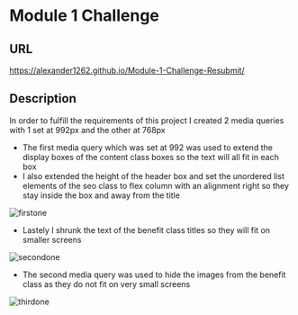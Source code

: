 # Module 1 Challenge

## URL

https://alexander1262.github.io/Module-1-Challenge-Resubmit/

## Description

In order to fulfill the requirements of this project I created 2 media queries with 1 set at 992px and the other at 768px

- The first media query which was set at 992 was used to extend the display boxes of the content class boxes so the text will all fit in each box
- I also extended the height of the header box and set the unordered list elements of the seo class to flex column with an alignment right so they stay inside the box and away from the title

![firstone](https://user-images.githubusercontent.com/106128188/209598371-26e2b434-a69f-4023-90a2-1fcfb8059a6c.png)

- Lastely I shrunk the text of the benefit class titles so they will fit on smaller screens

![secondone](https://user-images.githubusercontent.com/106128188/209598377-6d4bc0b7-77b0-428b-a72c-d056b085d2a9.png)

- The second media query was used to hide the images from the benefit class as they do not fit on very small screens

![thirdone](https://user-images.githubusercontent.com/106128188/209598383-b23139a1-40c0-48de-b4d4-ad7e9d3ba0b9.png)
